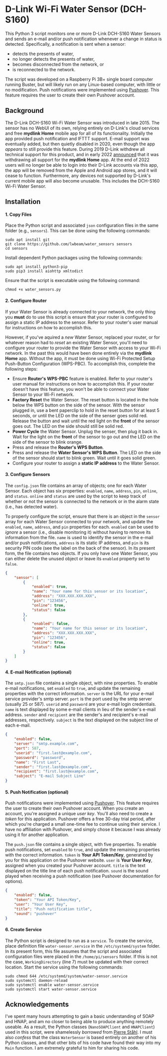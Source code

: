 # D-Link Wi-Fi Water Sensor (DCH-S160)

This Python 3 script monitors one or more D-Link DCH-S160 Water Sensors and sends an e-mail and/or push notification whenever a change in status is detected. Specifically, a notification is sent when a sensor:
- detects the presents of water,
- no longer detects the presents of water,
- becomes disconnected from the network, or
- is reconnected to the network.

The script was developed on a Raspberry Pi 3B+ single board computer running Buster, but will likely run on any Linux-based computer, with little or no modification. Push notifications were implemented using [Pushover](https://pushover.net). This feature requires the user to create their own Pushover account. 

## Background

The D-Link DCH-S160 Wi-Fi Water Sensor was introduced in late 2015. The sensor has no WebUI of its own, relying entirely on D-Link's cloud services and free **mydlink Home** mobile app for all of its functionality. Initially the app provided push notification and IFTTT support. E-mail support was eventually added, but then quietly disabled in 2020, even though the app _appears_ to still provide this feature. During 2019 D-Link withdrew all technical support for this product, and in early 2022 [announced](https://www.mydlink.com/faq#id-topFAQ/ans-4242) that it was withdrawing all support for the **mydlink Home** app. At the end of 2022 users will no longer be able to login into their D-Link accounts via this app, the app will be removed from the Apple and Android app stores, and it will cease to function. Furthermore, any devices not supported by D-Link's current mobile app will also become unusable. This includes the DCH-S160 Wi-Fi Water Sensor.

## Installation
#### 1. Copy Files
Place the Python script and associated `json` configuration files in the same folder (e.g., `sensors`). This can be done using the following commands:
```Shell
sudo apt install git
git clone https://github.com/lwbeam/water_sensors sensors
cd sensors
``` 
Install dependent Python packages using the following commands:
```Shell
sudo apt install python3-pip
sudo pip3 install aiohttp xmltodict
```
Ensure that the script is executable using the following command:
```Shell
chmod +x water_sensors.py
``` 
#### 2. Configure Router
If your Water Sensor is already connected to your network, the only thing you **must** do to use this script is ensure that your router is configured to assign a static IP address to the sensor. Refer to your router's user manual for instructions on how to accomplish this.

However, if you've aquired a _new_ Water Sensor, replaced your router, or for whatever reason had to _reset_ an existing Water Sensor, you'll need to configure your router to provide the Water Sensor with access to your Wi-Fi network. In the past this would have been done entirely via the **mydlink Home** app. Without the app, it must be done using Wi-Fi Protected Setup Push-Button Configuration (WPS-PBC). To accomplish this, complete the following steps:
- Ensure **Router's WPS-PBC** feature is enabled. Refer to your router's user manual for instructions on how to accomplish this. If your router doesn't have this feature, you won't be able to connect your Water Sensor to your Wi-Fi network.
- **Factory Reset** the Water Sensor. The reset button is located in the hole below the WPS button on the side of the sensor. With the sensor plugged in, use a bent paperclip to hold in the reset button for at least 5 seconds, or until the LED on the side of the senser goes solid red. Release the button and wait until the red light on the **front** of the sensor goes out. The LED on the side should still be solid red.
- **Power Cycle** the Water Sensor. Unplug the senser, then plug it back in. Wait for the light on the **front** of the sensor to go out and the LED on the side of the sensor to blink orange.
- Press and release the **Router's WPS Button**.
- Press and release the **Water Sensor's WPS Button**. The LED on the side of the sensor should start to blink green. Wait until it goes solid green.
- Configure your router to assign a **static IP address** to the Water Sensor.

#### 3. Configure Sensors
The `config.json` file contains an array of objects; one for each Water Sensor. Each object has six properties: `enabled`, `name`, `address`, `pin`,  `online`, and `status`. `online` and `status` are used by the script to keep track of whether or not the sensor is connected to the network or in the alarm state (i.e., has detected water).

To properly configure the script, ensure that there is an object in the `sensor` array for each Water Sensor connected to your network, and update the `enabled`, `name`, `address`, and `pin` properties for each. `enabled` can be used to _ignore_ a sensor (i.e., disable monitoring it) without having to remove its information from the file. `name` is used to identify the sensor in the e-mail and/or push notifications, `address` is its static IP address, and `pin` is its security PIN code (see the label on the back of the sensor). In its present form, the file contains two objects. If you only have one Water Sensor, you can either delete the unused object or leave its `enabled` property set to `false`.

```json
{
    "sensor": [
        {
            "enabled": true,
            "name": "Your name for this sensor or its location",
            "address": "XXX.XXX.XXX.XXX",
            "pin": "123456",
            "online": true,
            "status": false
        },
        {
            "enabled": false,
            "name": "Your name for this sensor or its location",
            "address": "XXX.XXX.XXX.XXX",
            "pin": "123456",
            "online": true,
            "status": false
        }
    ]
}
```
#### 4. E-mail Notification (optional)
The `smtp.json` file contains a single object, with nine properties. To enable e-mail notifications, set `enabled` to `true`, and update the remaining properties with the correct information. `server` is the URL for your e-mail service provider's smtp server. `port` is the port used by the smtp server (usually 25 or 587). `userid` and `password` are your e-mail login credentials.  `name` is text displayed by some e-mail clients in lieu of the sender's e-mail address. `sender` and `recipient` are the sender's and recipient's e-mail addresses, respectively. `subject` is the text displayed on the subject line of each e-mail.

```json
{
    "enabled": false,
    "server": "smtp.example.com",
    "port": 587,
    "userid": "first.last@example.com",
    "password": "password",
    "name": "First Last",
    "sender": "first.last@example.com",
    "recipient": "first.last@example.com",
    "subject": "E-mail Subject Line"
}
```
#### 5. Push Notification (optional)
Push notifications were implemented using [Pushover](https://pushover.net). This feature requires the user to create their own Pushover account. When you create an account, you're assigned a unique _user key_. You'll also need to create a _token_ for this application. Pushover offers a free 30-day trial period, after which you're charged a small one-time fee to continue using their service. I have no affiliation with Pushover, and simply chose it because I was already using it for another application. 

The `push.json` file contains a single object, with five properties. To enable push notifications, set `enabled` to `true`, and update the remaining properties with the correct information. `token` is **Your API Token/Key**, generated by you for this application on the Pushover website. `user` is **Your User Key**, assigned when you created your Pushover account. `title` is the text displayed on the title line of each push notification. `sound` is the sound played when receiving a push notification (see Pushover documentation for options).
```json
{
    "enabled": false,
    "token": "Your API Token/Key",
    "user": "Your User Key",
    "title": "Push notification title",
    "sound": "pushover"
}
```
#### 6. Create Service
The Python script is designed to run as a `service`. To create the service, place definition file `water-sensor.service` in the `/etc/systemd/system` folder. In its present form, this file assumes that the script and associated configuration files were placed in the `/home/pi/sensors` folder. If this is not the case, `WorkingDirectory` (line 7) must be updated with their correct location. Start the service using the following commands:

```Shell
sudo chmod 644 /etc/systemd/system/water-sensor.service
sudo systemctl daemon-reload
sudo systemctl enable water-sensor.service
sudo systemctl start water-sensor.service
```

## Acknowledgements
I've spent many hours attempting to gain a basic understanding of SOAP and HNAP, and am no closer to being able to produce anything remotely useable. As a result, the Python classes (`NanoSOAPClient` and `HNAPClient`) used in this script, were shamelessly _borrowed_ from [Pierre Ståhl](https://github.com/postlund/dlink_hnap). I must also _confess_ that the class `WaterSensor` is based entirely on another of his Python classes, and that other bits of his code have found their way into my `Main` function. I am extremely grateful to him for sharing his code.
